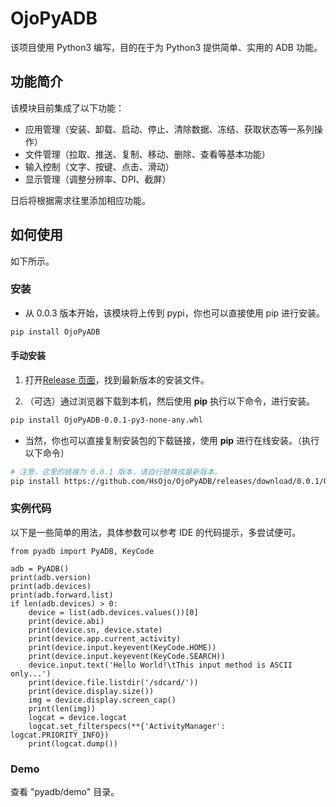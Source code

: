 # OjoPyADB

该项目使用 Python3 编写，目的在于为 Python3 提供简单、实用的 ADB 功能。

## 功能简介

该模块目前集成了以下功能：

* 应用管理（安装、卸载、启动、停止、清除数据、冻结、获取状态等一系列操作）
* 文件管理（拉取、推送、复制、移动、删除、查看等基本功能）
* 输入控制（文字、按键、点击、滑动）
* 显示管理（调整分辨率、DPI、截屏）

日后将根据需求往里添加相应功能。

## 如何使用

如下所示。

### 安装

* 从 0.0.3 版本开始，该模块将上传到 pypi，你也可以直接使用 pip 进行安装。

```bash
pip install OjoPyADB
```

#### 手动安装

1. 打开[Release 页面](https://github.com/HsOjo/OjoPyADB/releases)，找到最新版本的安装文件。

2. （可选）通过浏览器下载到本机，然后使用 **pip** 执行以下命令，进行安装。

```bash
pip install OjoPyADB-0.0.1-py3-none-any.whl
```

* 当然，你也可以直接复制安装包的下载链接，使用 **pip** 进行在线安装。（执行以下命令）

```bash
# 注意，这里的链接为 0.0.1 版本，请自行替换成最新版本。
pip install https://github.com/HsOjo/OjoPyADB/releases/download/0.0.1/OjoPyADB-0.0.1-py3-none-any.whl
```

### 实例代码

以下是一些简单的用法，具体参数可以参考 IDE 的代码提示，多尝试便可。

```python3
from pyadb import PyADB, KeyCode

adb = PyADB()
print(adb.version)
print(adb.devices)
print(adb.forward.list)
if len(adb.devices) > 0:
    device = list(adb.devices.values())[0]
    print(device.abi)
    print(device.sn, device.state)
    print(device.app.current_activity)
    print(device.input.keyevent(KeyCode.HOME))
    print(device.input.keyevent(KeyCode.SEARCH))
    device.input.text('Hello World!\tThis input method is ASCII only...')
    print(device.file.listdir('/sdcard/'))
    print(device.display.size())
    img = device.display.screen_cap()
    print(len(img))
    logcat = device.logcat
    logcat.set_filterspecs(**{'ActivityManager': logcat.PRIORITY_INFO})
    print(logcat.dump())
```


### Demo

查看 "pyadb/demo" 目录。
